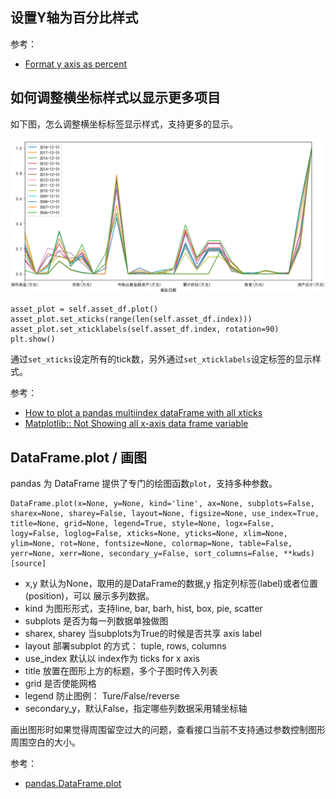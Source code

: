 
## 设置Y轴为百分比样式

参考：

- [Format y axis as percent](https://stackoverflow.com/questions/31357611/format-y-axis-as-percent)

## 如何调整横坐标样式以显示更多项目

如下图，怎么调整横坐标标签显示样式，支持更多的显示。

![](low_x_item_number.png)

```
asset_plot = self.asset_df.plot()
asset_plot.set_xticks(range(len(self.asset_df.index)))
asset_plot.set_xticklabels(self.asset_df.index, rotation=90)
plt.show()
```

通过`set_xticks`设定所有的tick数，另外通过`set_xticklabels`设定标签的显示样式。

参考：

- [How to plot a pandas multiindex dataFrame with all xticks](https://stackoverflow.com/questions/21281322/how-to-plot-a-pandas-multiindex-dataframe-with-all-xticks)
- [Matplotlib:: Not Showing all x-axis data frame variable](https://stackoverflow.com/questions/32572419/matplotlib-not-showing-all-x-axis-data-frame-variable?rq=1)

## DataFrame.plot / 画图

pandas 为 DataFrame 提供了专门的绘图函数`plot`，支持多种参数。

```
DataFrame.plot(x=None, y=None, kind='line', ax=None, subplots=False, sharex=None, sharey=False, layout=None, figsize=None, use_index=True, title=None, grid=None, legend=True, style=None, logx=False, logy=False, loglog=False, xticks=None, yticks=None, xlim=None, ylim=None, rot=None, fontsize=None, colormap=None, table=False, yerr=None, xerr=None, secondary_y=False, sort_columns=False, **kwds)[source]
```

- x,y 默认为None，取用的是DataFrame的数据,y 指定列标签(label)或者位置(position)，可以
展示多列数据。
- kind 为图形形式，支持line, bar, barh, hist, box, pie, scatter
- subplots 是否为每一列数据单独做图
- sharex, sharey 当subplots为True的时候是否共享 axis label
- layout 部署subplot 的方式： tuple, rows, columns
- use_index 默认以 index作为 ticks for x axis
- title 放置在图形上方的标题，多个子图时传入列表
- grid 是否使能网格
- legend 防止图例： Ture/False/reverse
- secondary_y，默认False，指定哪些列数据采用辅坐标轴

画出图形时如果觉得周围留空过大的问题，查看接口当前不支持通过参数控制图形周围空白的大小。

参考：

- [pandas.DataFrame.plot](https://pandas.pydata.org/pandas-docs/stable/reference/api/pandas.DataFrame.plot.html)
